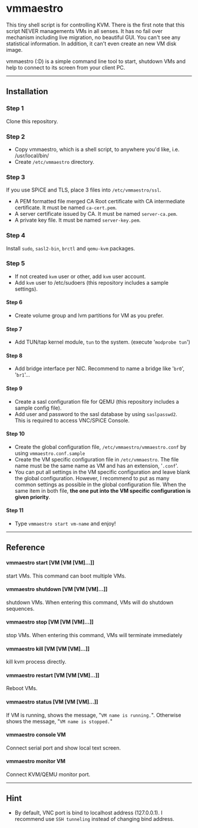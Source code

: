 vmmaestro
=========

This tiny shell script is for controlling KVM. There is the first note that this script NEVER managements VMs in all senses. It has no fail over mechanism including live migration, no beautiful GUI. You can't see any statistical information. In addition, it can't even create an new VM disk image.

vmmaestro (:D) is a simple command line tool to start, shutdown VMs and help to connect to its screen from your client PC.    

----
## Installation    
### Step 1
Clone this repository.    
### Step 2
* Copy vmmaestro, which is a shell script, to anywhere you'd like, i.e. /usr/local/bin/
* Create ```/etc/vmmaestro``` directory.
    
### Step 3
If you use SPiCE and TLS, place 3 files into ```/etc/vmmaestro/ssl```.
* A PEM formatted file merged CA Root certificate with CA intermediate certificate. It must be named ```ca-cert.pem```.
* A server certificate issued by CA. It must be named ```server-ca.pem```.
* A private key file. It must be named ```server-key.pem```.

### Step 4
Install ```sudo```, ```sasl2-bin```, ```brctl``` and ```qemu-kvm``` packages.

### Step 5
* If not created ```kvm``` user or other, add ```kvm``` user account.
* Add ```kvm``` user to /etc/sudoers (this repository includes a sample settings).

#### Step 6
* Create volume group and lvm partitions for VM as you prefer.

#### Step 7
* Add TUN/tap kernel module, ```tun``` to the system. (execute '```modprobe tun```')

#### Step 8
* Add bridge interface per NIC. Recommend to name a bridge like '```br0```', '```br1```'...

#### Step 9
* Create a sasl configuration file for QEMU (this repository includes a sample config file).
* Add user and password to the sasl database by using ```saslpasswd2```.    
	This is required to access VNC/SPiCE Console.    

#### Step 10
* Create the global configuration file, ```/etc/vmmaestro/vmmaestro.conf``` by using ```vmmaestro.conf.sample```
* Create the VM specific configuration file in ```/etc/vmmaestro```. The file name must be the same name as VM and has an extension, '```.conf```'.
* You can put all settings in the VM specific configuration and leave blank the global configuration. However, I recommend to put as many common settings as possible in the global configuration file. When the same item in both file, **the one put into the VM specific configuration is given priority**.

#### Step 11
* Type ```vmmaestro start vm-name``` and enjoy!

----
## Reference    
#### vmmaestro start [VM [VM [VM]...]]
start VMs. This command can boot multiple VMs.

#### vmmaestro shutdown [VM [VM [VM]...]]
shutdown VMs. When entering this command, VMs will do shutdown sequences.

#### vmmaestro stop [VM [VM [VM]...]]
stop VMs. When entering this command, VMs will terminate immediately
#### vmmaestro kill [VM [VM [VM]...]]
kill kvm process directly.

#### vmmaestro restart [VM [VM [VM]...]]
Reboot VMs.

#### vmmaestro status [VM [VM [VM]...]]
If VM is running, shows the message, "```VM name is running.```".
Otherwise shows the message, "```VM name is stopped.```"

#### vmmaestro console VM
Connect serial port and show local text screen. 

#### vmmaestro monitor VM
Connect KVM/QEMU monitor port.

----
## Hint    
* By default, VNC port is bind to localhost address (127.0.0.1). I recommend use ```SSH tunneling``` instead of changing bind address.
